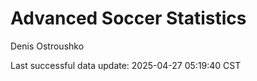 # Advanced Soccer Statistics
Denis Ostroushko

<!-- gfm -->

Last successful data update: 2025-04-27 05:19:40 CST
